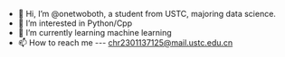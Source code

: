 - 👋 Hi, I’m @onetwoboth, a student from USTC, majoring data science.
- 👀 I’m interested in Python/Cpp
- 🌱 I’m currently learning machine learning
- 📫 How to reach me --- chr2301137125@mail.ustc.edu.cn

<!---
onetwoboth/onetwoboth is a ✨ special ✨ repository because its `README.md` (this file) appears on your GitHub profile.
You can click the Preview link to take a look at your changes.
--->
